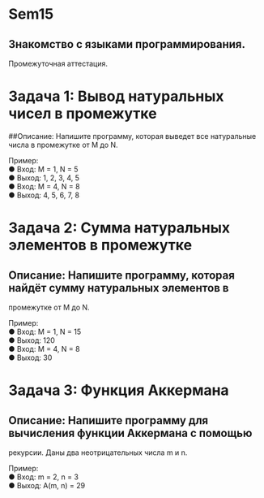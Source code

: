 # Sem15
## Знакомство с языками программирования.
Промежуточная аттестация.

# Задача 1: Вывод натуральных чисел в промежутке
##Описание: Напишите программу, которая выведет все натуральные числа в промежутке от M до N.

Пример:  
● Вход: M = 1, N = 5  
● Выход: 1, 2, 3, 4, 5  
● Вход: M = 4, N = 8  
● Выход: 4, 5, 6, 7, 8  

# Задача 2: Сумма натуральных элементов в промежутке
## Описание: Напишите программу, которая найдёт сумму натуральных элементов в
промежутке от M до N.

Пример:  
● Вход: M = 1, N = 15  
● Выход: 120  
● Вход: M = 4, N = 8  
● Выход: 30  

# Задача 3: Функция Аккермана
## Описание: Напишите программу для вычисления функции Аккермана с помощью
рекурсии. Даны два неотрицательных числа m и n.

Пример:  
● Вход: m = 2, n = 3  
● Выход: A(m, n) = 29  
